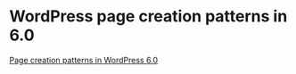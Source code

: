 # WordPress page creation patterns in 6.0

[Page creation patterns in WordPress 6.0](https://make.wordpress.org/core/2022/05/03/page-creation-patterns-in-wordpress-6-0/)
